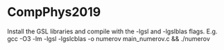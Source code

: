 # CompPhys2019
Install the GSL libraries and compile with the -lgsl and -lgslblas flags.
E.g. gcc -O3 -lm -lgsl -lgslcblas -o numerov main_numerov.c && ./numerov
